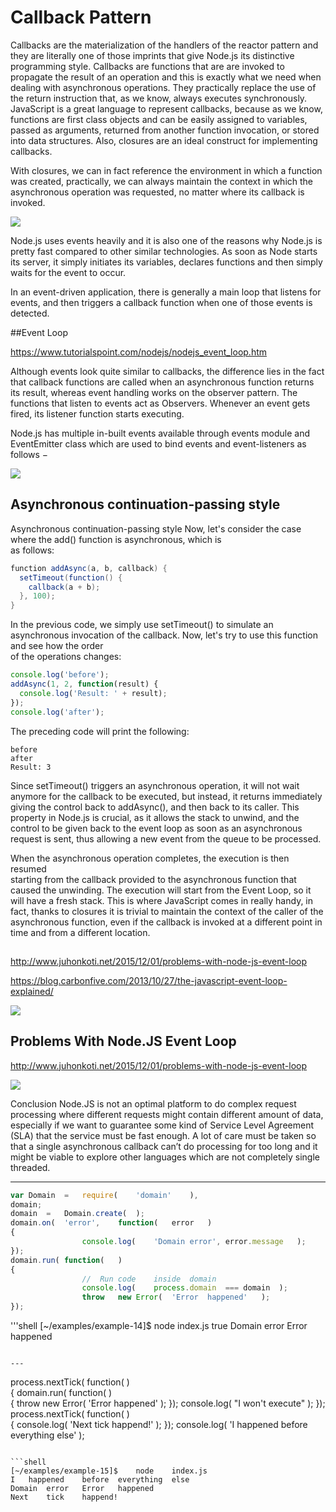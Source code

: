 # Callback Pattern

Callbacks are the materialization of the handlers of the reactor pattern and they are 
literally one of those imprints that give Node.js its distinctive programming style. 
Callbacks are functions that are  are invoked to propagate the result of an operation 
and this is exactly what we need when dealing with asynchronous operations. 
They practically replace the use of the return instruction that,  as we know, always 
executes synchronously. JavaScript is a great language to represent callbacks, 
because as we know, functions are first class objects and can be easily assigned to 
variables, passed as arguments, returned from another function invocation, or stored 
into data structures. Also, closures are an ideal construct for implementing callbacks. 

With closures, we can in fact reference the environment in which a function was 
created, practically, we can always maintain the context in which the asynchronous 
operation was requested, no matter where its callback is invoked.

![](https://www.tutorialspoint.com/nodejs/images/event_loop.jpg)

Node.js uses events heavily and it is also one of the reasons why Node.js is pretty fast compared to other similar technologies. As soon as Node starts its server, it simply initiates its variables, declares functions and then simply waits for the event to occur.

In an event-driven application, there is generally a main loop that listens for events, and then triggers a callback function when one of those events is detected.



##Event Loop

https://www.tutorialspoint.com/nodejs/nodejs_event_loop.htm

Although events look quite similar to callbacks, the difference lies in the fact that callback functions are called 
when an asynchronous function returns its result, whereas event handling works on the observer pattern. The functions 
that listen to events act as Observers. Whenever an event gets fired, its listener function starts executing.

Node.js has multiple in-built events available through events module and EventEmitter class 
which are used to bind events and event-listeners as follows −


![](http://1.bp.blogspot.com/-XahRlUVK2vo/VVHRoY_mGGI/AAAAAAAAAQU/FBqvjWJPfWk/s1600/node_way.jpg)


## Asynchronous continuation-passing style

Asynchronous continuation-passing style
Now, let's consider the case where the add() function is asynchronous, which is  
as follows:
```java
function addAsync(a, b, callback) {
  setTimeout(function() {
    callback(a + b);
  }, 100);
}
```
In the previous code, we simply use setTimeout() to simulate an asynchronous 
invocation of the callback. Now, let's try to use this function and see how the order  
of the operations changes:
```js
console.log('before');
addAsync(1, 2, function(result) {
  console.log('Result: ' + result);
});
console.log('after');
```
The preceding code will print the following:
```
before
after
Result: 3
```
Since setTimeout() triggers an asynchronous operation, it will not wait anymore 
for the callback to be executed, but instead, it returns immediately giving the control 
back to addAsync(), and then back to its caller. This property in Node.js is crucial, 
as it allows the stack to unwind, and the control to be given back to the event loop as 
soon as an asynchronous request is sent, thus allowing a new event from the queue 
to be processed. 

When the asynchronous operation completes, the execution is then resumed  
starting from the callback provided to the asynchronous function that caused the 
unwinding. The execution will start from the Event Loop, so it will have a fresh stack. 
This is where JavaScript comes in really handy, in fact, thanks to closures it is trivial to 
maintain the context of the caller of the asynchronous function, even if the callback is 
invoked at a different point in time and from a different location.

##
http://www.juhonkoti.net/2015/12/01/problems-with-node-js-event-loop


https://blog.carbonfive.com/2013/10/27/the-javascript-event-loop-explained/

![](https://blog.carbonfive.com/wp-content/uploads/2013/10/web-workers.png)



## Problems With Node.JS Event Loop

http://www.juhonkoti.net/2015/12/01/problems-with-node-js-event-loop

![](http://www.juhonkoti.net/wp-content/uploads/2015/12/ad7e7a46bf5b9fbacec609c360dd1c09.png)

Conclusion
Node.JS is not an optimal platform to do complex request processing where different requests might contain different amount of data, especially if we want to guarantee some kind of Service Level Agreement (SLA) that the service must be fast enough. A lot of care must be taken so that a single asynchronous callback can’t do processing for too long and it might be viable to explore other languages which are not completely single threaded.


---

```js
var	Domain	=	require(	'domain'	),
domain;
domain	=	Domain.create(	);
domain.on(	'error',	function(	error	)	
{
				console.log(	'Domain	error',	error.message	);
});
domain.run(	function(	)
{
				//	Run	code	inside	domain
				console.log(	process.domain	===	domain	);
				throw	new	Error(	'Error	happened'	);	
});
```

'''shell
[~/examples/example-14]$	node	index.js
true
Domain	error	Error	happened
```

---

```
process.nextTick(	function(	)	
{
				domain.run(	function(	)	
				{
								throw	new	Error(	'Error	happened'	);
				});
				console.log(	"I	won't	execute"	);
});	
process.nextTick(	function(	)	
{
				console.log(	'Next	tick	happend!'	);
});
console.log(	'I	happened	before	everything	else'	);
```

```shell
[~/examples/example-15]$	node	index.js
I	happened	before	everything	else
Domain	error	Error	happened
Next	tick	happend!
```
